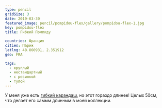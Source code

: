 ```yaml
---
type: pencil
gridSize: 3
date: 2019-03-30
featured_image: pencil/pompidou-flex/gallery/pompidou-flex-1.jpg
key: pompidou-flex
title: Гибкий Помпиду

countries: Франция
cities: Париж
latlng: 48.860931, 2.351912
geo: FRA

tags:
  - круглый
  - нестандартный
  - с резинкой
  - тупой
---
```


У меня уже есть [гибкий карандаш](?display=chinaflex), но этот гораздо длинее! Целых 50см, что делает его самым длинным в моей коллекции.
